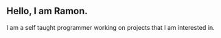## Hello, I am Ramon.

I am a self taught programmer working on projects that I am interested in.
<br/>


